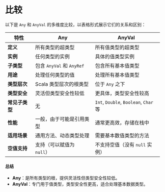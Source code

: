# 比较

以下是 `Any` 和 `AnyVal` 的多维度比较，以表格形式展示它们的关系和区别：

| 特性        | Any                    | AnyVal                               |
| --------- | ---------------------- | ------------------------------------ |
| **定义**    | 所有类型的超类型               | 所有值类型的超类型                            |
| **实例**    | 任何类型的实例                | 具体的值类型实例                             |
| **子类型**   | 包含 `AnyVal` 和 `AnyRef` | 包含所有基本值类型                            |
| **用途**    | 处理任何类型的值               | 处理所有基本值类型                            |
| **类型层次**  | Scala 类型层次的根类型         | 位于 `Any` 之下                          |
| **类型安全**  | 灵活但类型安全性较低             | 更具体，类型安全性较高                          |
| **常见子类型** | 无                      | `Int`, `Double`, `Boolean`, `Char` 等 |
| **性能**    | 一般，由于可能是引用类型           | 通常更高效，存储在栈中                          |
| **适用场景**  | 通用方法、动态类型处理            | 需要基本数值类型的方法                          |
| **空值支持**  | 支持（可以赋值为 `null`）       | 不支持空值（没有 `null` 实例）                  |

#### 总结

* **Any**：是所有类型的根，提供灵活性但类型安全性较低。
* **AnyVal**：专门用于值类型，类型安全性更高，适合处理基本数据类型。

